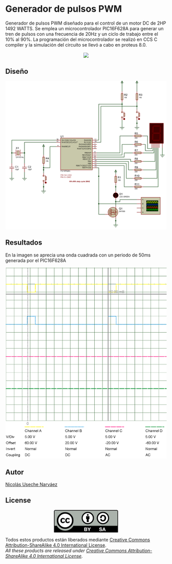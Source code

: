 # Generador de pulsos PWM
Generador de pulsos PWM diseñado para el control de un motor DC de 2HP 1492 WATTS.
Se emplea un microcontrolador PIC16F628A para generar un tren de pulsos con una frecuencia de 20Hz y un ciclo de trabajo entre el 10% al 90%.
La programación del microcontrolador se realizó en CCS C compiler y la simulación del circuito se llevó a cabo en proteus 8.0.  

<p align="center">
<img src="https://raw.githubusercontent.com/NicolasU-N/Generador_de_pulsos/master/images/simulacion_proteus.gif" width="600" align = "center">
</p>

## Diseño
<p align="center">
<img src="https://raw.githubusercontent.com/NicolasU-N/Generador_de_pulsos/master/images/schematic.png" width="600" align = "center">
</p>

## Resultados
En la imagen se aprecia una onda cuadrada con un periodo de 50ms generada por el PIC16F628A

<p align="center">
<img src="https://raw.githubusercontent.com/NicolasU-N/Generador_de_pulsos/master/images/osci.png" width="600" align = "center">
</p>

## Autor
[Nicolás Useche Narváez](https://github.com/NicolasU-N)

## License
<p align="center">
<img src="images/license/by-sa.png" align = "center">
</p>

Todos estos productos están liberados mediante [Creative Commons Attribution-ShareAlike 4.0 International License](http://creativecommons.org/licenses/by-sa/4.0/).  
_All these products are released under [Creative Commons Attribution-ShareAlike 4.0 International License](http://creativecommons.org/licenses/by-sa/4.0/)._
